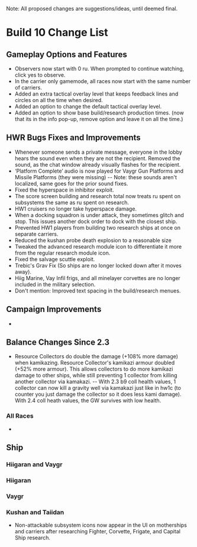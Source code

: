 Note: All proposed changes are suggestions/ideas, until deemed final.


# Build 10 Change List


## Gameplay Options and Features
- Observers now start with 0 ru. When prompted to continue watching, click yes to observe.
- In the carrier only gamemode, all races now start with the same number of carriers.
- Added an extra tactical overlay level that keeps feedback lines and circles on all the time when desired.
- Added an option to change the default tactical overlay level.
- Added an option to show base build/research production times. (now that its in the info pop-up, remove option and leave it on all the time.)


## HWR Bugs Fixes and Improvements
- Whenever someone sends a private message, everyone in the lobby hears the sound even when they are not the recipient. Removed the sound, as the chat window already visually flashes for the recipient.
- ‘Platform Complete’ audio is now played for Vaygr Gun Platforms and Missile Platforms (they were missing)
-- Note: these sounds aren't localized, same goes for the prior sound fixes.
- Fixed the hyperspace in inhibitor exploit.
- The score screen building and research total now treats ru spent on subsystems the same as ru spent on research.
- HW1 cruisers no longer take hyperspace damage.
- When a docking squadron is under attack, they sometimes glitch and stop. This issues another dock order to dock with the closest ship.
- Prevented HW1 players from building two research ships at once on separate carriers.
- Reduced the kushan probe death explosion to a reasonable size
- Tweaked the advanced research module icon to differentiate it more from the regular research module icon.
- Fixed the salvage scuttle exploit.
- Trebic's Grav Fix (So ships are no longer locked down after it moves away).
- Hiig Marine, Vay Infil frigs, and all minelayer corvettes are no longer included in the military selection.
- Don't mention: Improved text spacing in the build/research menues.


## Campaign Improvements
-




## Balance Changes Since 2.3
- Resource Collectors do double the damage (+108% more damage) when kamikazing. Resource Collector's kamikazi armour doubled (+52% more armour). This allows collectors to do more kamikazi damage to other ships, while still preventing 1 collector from killing another collector via kamakazi. 
-- With 2.3 b9 coll health values, 1 collector can now kill a gravity well via kamakazi just like in hw1c (to counter you just damage the collector so it does less kami damage). With 2.4 coll heath values, the GW survives with low health.




### All Races
-
__Ship__
-




### Hiigaran and Vaygr




### Hiigaran




### Vaygr




### Kushan and Taiidan
- Non-attackable subsystem icons now appear in the UI on motherships and carriers after researching Fighter, Corvette, Frigate, and Capital Ship research.

